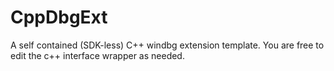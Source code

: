 # CppDbgExt
A self contained (SDK-less) C++ windbg extension template. You are free to edit the c++ interface wrapper as needed.
